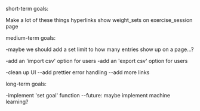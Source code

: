 short-term goals:

Make a lot of these things hyperlinks
show weight_sets on exercise_session page


medium-term goals:

-maybe we should add a set limit to how many entries show up on a page...?

-add an 'import csv' option for users
-add an 'export csv' option for users 

-clean up UI
--add prettier error handling
--add more links

long-term goals:

-implement 'set goal' function
--future: maybe implement machine learning?
